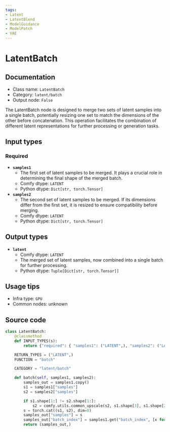 ```yaml
---
tags:
- Latent
- LatentBlend
- ModelGuidance
- ModelPatch
- VAE
---
```


# LatentBatch
## Documentation
- Class name: `LatentBatch`
- Category: `latent/batch`
- Output node: `False`

The LatentBatch node is designed to merge two sets of latent samples into a single batch, potentially resizing one set to match the dimensions of the other before concatenation. This operation facilitates the combination of different latent representations for further processing or generation tasks.
## Input types
### Required
- **`samples1`**
    - The first set of latent samples to be merged. It plays a crucial role in determining the final shape of the merged batch.
    - Comfy dtype: `LATENT`
    - Python dtype: `Dict[str, torch.Tensor]`
- **`samples2`**
    - The second set of latent samples to be merged. If its dimensions differ from the first set, it is resized to ensure compatibility before merging.
    - Comfy dtype: `LATENT`
    - Python dtype: `Dict[str, torch.Tensor]`
## Output types
- **`latent`**
    - Comfy dtype: `LATENT`
    - The merged set of latent samples, now combined into a single batch for further processing.
    - Python dtype: `Tuple[Dict[str, torch.Tensor]]`
## Usage tips
- Infra type: `GPU`
- Common nodes: unknown


## Source code
```python
class LatentBatch:
    @classmethod
    def INPUT_TYPES(s):
        return {"required": { "samples1": ("LATENT",), "samples2": ("LATENT",)}}

    RETURN_TYPES = ("LATENT",)
    FUNCTION = "batch"

    CATEGORY = "latent/batch"

    def batch(self, samples1, samples2):
        samples_out = samples1.copy()
        s1 = samples1["samples"]
        s2 = samples2["samples"]

        if s1.shape[1:] != s2.shape[1:]:
            s2 = comfy.utils.common_upscale(s2, s1.shape[3], s1.shape[2], "bilinear", "center")
        s = torch.cat((s1, s2), dim=0)
        samples_out["samples"] = s
        samples_out["batch_index"] = samples1.get("batch_index", [x for x in range(0, s1.shape[0])]) + samples2.get("batch_index", [x for x in range(0, s2.shape[0])])
        return (samples_out,)

```
